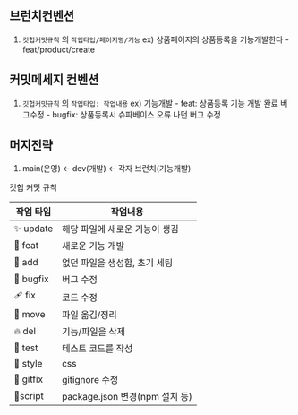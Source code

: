 ## 브런치컨벤션

1.  `깃헙커밋규칙` 의 `작업타입/페이지명/기능`
    ex) 상품페이지의 상품등록을 기능개발한다 - feat/product/create

## 커밋메세지 컨벤션

1. `깃헙커밋규칙` 의 `작업타입: 작업내용`
   ex) 기능개발 - feat: 상품등록 기능 개발 완료
   버그수정 - bugfix: 상품등록시 슈파베이스 오류 나던 버그 수정

## 머지전략

1. main(운영) ← dev(개발) ← 각자 브런치(기능개발)

깃헙 커밋 규칙

| 작업 타입 | 작업내용                       |
| --------- | ------------------------------ |
| ✨ update | 해당 파일에 새로운 기능이 생김 |
| 🐛 feat   | 새로운 기능 개발               |
| 🎉 add    | 없던 파일을 생성함, 초기 세팅  |
| 🐛 bugfix | 버그 수정                      |
| 🩹 fix    | 코드 수정                      |
| 🚚 move   | 파일 옮김/정리                 |
| 🔥 del    | 기능/파일을 삭제               |
| 🍻 test   | 테스트 코드를 작성             |
| 💄 style  | css                            |
| 🙈 gitfix | gitignore 수정                 |
| 🔨script  | package.json 변경(npm 설치 등) |
